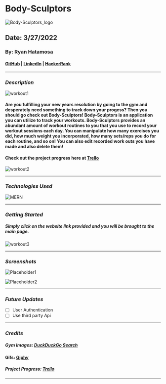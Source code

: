 # Body-Sculptors
![Body-Sculptors_logo](https://i.ibb.co/VW3TxL8/Body-Sculptors-logos.jpg)

## Date: 3/27/2022

### By: Ryan Hatamosa

#### [GitHub](https://github.com/PinoyColada) | [LinkedIn](https://www.linkedin.com/feed/) | [HackerRank](https://www.hackerrank.com/pinoydol_colada)
***

### ***Description***
![workout1](https://media3.giphy.com/media/3o6gEb896PcLMSMRva/giphy.gif?cid=ecf05e47o3e2tci772bdht2slflx3v3ngk90u0em86jetvx1&rid=giphy.gif&ct=g)
#### Are you fulfilling your new years resolution by going to the gym and desperately need something to track down your progess? Then you should go check out Body-Sculptors! Body-Sculptors is an application you can utilize to track your workouts. Body-Sculptors provides an abundant amount of workout routines to you that you use to record your workout sessions each day. You can manipulate how many exercises you did, how much weight you incorporated, how many sets/reps you do for each routine, and so on! You can also edit recorded work outs you have made and also delete them!

#### Check out the project progress here at [Trello](https://trello.com/b/CthGi7EQ/body-sculptor)
![workout2](https://media2.giphy.com/media/1334O1WETb3sIM/giphy.gif?cid=ecf05e4731e0izan79cy23vfjnums1otpuzin6tt5oc8fsjp&rid=giphy.gif&ct=g)
***

### ***Technologies Used***

![MERN](https://external-content.duckduckgo.com/iu/?u=https%3A%2F%2Fvscode.trafficmanager.net%2Fassets%2Fdocs%2Fnodejs%2Frecipes%2Fmern.png&f=1&nofb=1)
***

### ***Getting Started***
##### Simply click on the website link provided and you will be brought to the main page.
![workout3](https://media2.giphy.com/media/rZciqpWIzAYes/giphy.gif?cid=790b7611d1b380cc93c6797f5ce2034a539750faf885f4c2&rid=giphy.gif&ct=g)
***

### ***Screenshots***

![Placeholder1](https://external-content.duckduckgo.com/iu/?u=https%3A%2F%2Fi.pinimg.com%2Foriginals%2Fd5%2Fe2%2F34%2Fd5e234fdacd6aadf9f3b6acde06c862c.png&f=1&nofb=1)

![Placeholder2](https://i.ibb.co/2Kd1tGD/Screenshot-2022-03-27-213658.jpg)
***

### ***Future Updates***

- [ ] User Authentication
- [ ] Use third party Api

***

### ***Credits***

##### Gym Images: [DuckDuckGo Search](http://www.duckduckgo.com)

#### Gifs: [Giphy](https://giphy.com/)

##### Project Progress: [Trello](https://ia.net/writer/support/general/markdown-guide)

***
